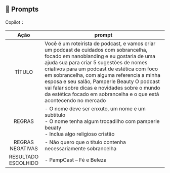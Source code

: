 ## 🧠 Prompts


Copilot：

|   Ação   | prompt                                                                                                                                                                                                                                                                         |
| :------: | ------------------------------------------------------------------------------------------------------------------------------------------------------------------------------------------------------------------------------------------------------------------------------ |
|  TÍTULO  |Você é um roteirista de podcast, e vamos criar um podcast de cuidados com sobrancelha, focado em nanoblanding e eu gostaria de uma ajuda sua para criar 5 sugestões de nomes criativos para um podcast de estética com foco em sobrancelha, com alguma referencia a minha esposa e seu salão, Pamperle Beauty O podcast vai falar sobre dicas e novidades sobre o mundo da estética focado em sobrancelha e o que está acontecendo no mercado | 
|  REGRAS | - O nome deve ser enxuto, um nome e um subtítulo <br> - O nome tenha algum trocadilho com pamperle beuaty  <br> - Inclua algo religioso cristão
|  REGRAS NEGATIVAS |- Não quero que o título contenha necessariamente sobrancelha    |
|  RESULTADO ESCOLHIDO |- PampCast – Fé e Beleza
 
